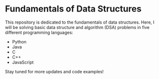 # Fundamentals of Data Structures

This repository is dedicated to the fundamentals of data structures. Here, I will be solving basic data structure and algorithm (DSA) problems in five different programming languages:

- Python
- Java
- C
- C++
- JavaScript

Stay tuned for more updates and code examples!